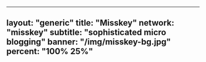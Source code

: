 
---
layout: "generic"
title: "Misskey"
network: "misskey"
subtitle: "sophisticated micro blogging"
banner: "/img/misskey-bg.jpg"
percent: "100% 25%"
---
